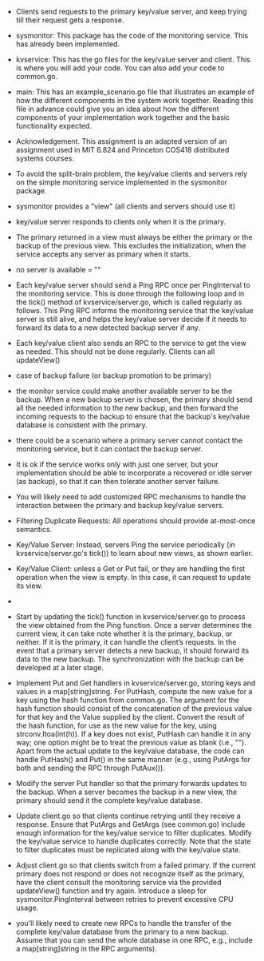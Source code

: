 * Clients send requests to the primary key/value server,
    and keep trying till their request gets a response.
* sysmonitor: This package has the code of the monitoring service. This has already been implemented.
* kvservice: This has the go files for the key/value server and client. This is where you will add your code. You can also add your code to common.go.
* main: This has an example_scenario.go file that illustrates an example of how the different components in the system work together. Reading this file in advance could give you an idea about how the different components of your implementation work together and the basic functionality expected.
* Acknowledgement. This assignment is an adapted version of an assignment used in MIT 6.824 and Princeton COS418 distributed systems courses.

* To avoid the split-brain problem, the key/value clients and servers rely on the simple monitoring service implemented in the sysmonitor package.
* sysmonitor provides a "view" (all clients and servers should use it)
* key/value server responds to clients only when it is the primary.
* The primary returned in a view must always be either the primary or the backup of the previous view. This excludes the initialization, when the service accepts any server as primary when it starts. 
* no server is available = ""
* Each key/value server should send a Ping RPC once per PingInterval to the monitoring service. This is done through the following loop and in the tick() method of kvservice/server.go, which is called regularly as follows. This Ping RPC informs the monitoring service that the key/value server is still alive, and helps the key/value server decide if it needs to forward its data to a new detected backup server if any.
* Each key/value client also sends an RPC to the service to get the view as needed. This should not be done regularly. Clients can all updateView()
* case of backup failure (or backup promotion to be primary)
* the monitor service could make another available server to be the backup. When a new backup server is chosen, the primary should send all the needed information to the new backup, and then forward the incoming requests to the backup to ensure that the backup's key/value database is consistent with the primary.
* there could be a scenario where a primary server cannot contact the monitoring service, but it can contact the backup server. 
* It is ok if the service works only with just one server, but your implementation should be able to incorporate a recovered or idle server (as backup), so that it can then tolerate another server failure.
* You will likely need to add customized RPC mechanisms to handle the interaction between the primary and backup key/value servers.
* Filtering Duplicate Requests: All operations should provide at-most-once semantics. 
* Key/Value Server: Instead, servers Ping the service periodically (in kvservice/server.go's tick()) to learn about new views, as shown earlier.
* Key/Value Client: unless a Get or Put fail, or they are handling the first operation when the view is empty. In this case, it can request to update its view.
* 


* Start by updating the tick() function in kvservice/server.go to process the view obtained from the Ping function. Once a server determines the current view, it can take note whether it is the primary, backup, or neither. If it is the primary, it can handle the client’s requests.
In the event that a primary server detects a new backup, it should forward its data to the new backup. The synchronization with the backup can be developed at a later stage.
* Implement Put and Get handlers in kvservice/server.go, storing keys and values in a map[string]string. For PutHash, compute the new value for a key using the hash function from common.go. The argument for the hash function should consist of the concatenation of the previous value for that key and the Value supplied by the client. Convert the result of the hash function, for use as the new value for the key, using strconv.Itoa(int(h)). If a key does not exist, PutHash can handle it in any way; one option might be to treat the previous value as blank (i.e., ""). Apart from the actual update to the key/value database, the code can handle PutHash() and Put() in the same manner (e.g., using PutArgs for both and sending the RPC through PutAux()).
* Modify the server Put handler so that the primary forwards updates to the backup. When a server becomes the backup in a new view, the primary should send it the complete key/value database.
* Update client.go so that clients continue retrying until they receive a response. Ensure that PutArgs and GetArgs (see common.go) include enough information for the key/value service to filter duplicates. Modify the key/value service to handle duplicates correctly. Note that the state to filter duplicates must be replicated along with the key/value state.
* Adjust client.go so that clients switch from a failed primary. If the current primary does not respond or does not recognize itself as the primary, have the client consult the monitoring service via the provided updateView() function and try again. Introduce a sleep for sysmonitor.PingInterval between retries to prevent excessive CPU usage.

* you'll likely need to create new RPCs to handle the transfer of the complete key/value database from the primary to a new backup. Assume that you can send the whole database in one RPC, e.g., include a map[string]string in the RPC arguments). 
